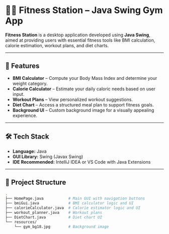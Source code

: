 # 🏋️‍♂️ Fitness Station – Java Swing Gym App

**Fitness Station** is a desktop application developed using **Java Swing**, aimed at providing users with essential fitness tools like BMI calculation, calorie estimation, workout plans, and diet charts.

---

## 🚀 Features

- **BMI Calculator** – Compute your Body Mass Index and determine your weight category.
- **Calorie Calculator** – Estimate your daily caloric needs based on user input.
- **Workout Plans** – View personalized workout suggestions.
- **Diet Chart** – Access a structured meal plan to support fitness goals.
- **Background UI** – Custom background image for a visually appealing experience.

---

## 🛠️ Tech Stack

- **Language:** Java
- **GUI Library:** Swing (Javax Swing)
- **IDE Recommended:** IntelliJ IDEA or VS Code with Java Extensions

---

## 📂 Project Structure

```bash
.
├── HomePage.java           # Main GUI with navigation buttons
├── bmiGui.java             # BMI calculator logic and UI
├── calorieCalculator.java  # Calorie estimator logic and UI
├── workout_planner.java    # Workout plans
├── DietChart.java          # Diet chart UI
└── resources/
    └── gym_bg18.jpg        # Background image
